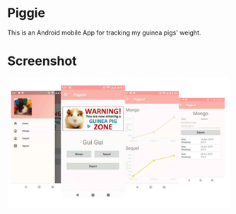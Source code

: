 # Piggie
This is an Android mobile App for tracking my guinea pigs' weight.
# Screenshot
![Home fragment](./screenshot/screenshot.jpg)
